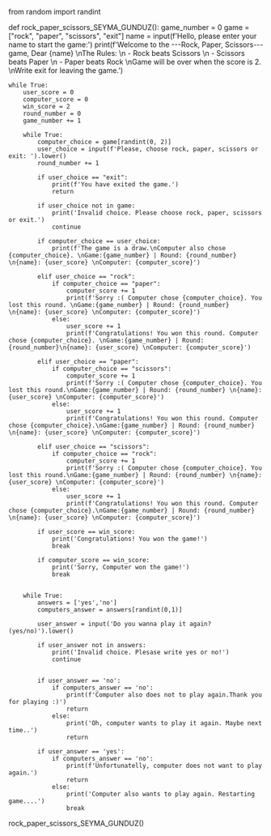 from random import randint

def rock_paper_scissors_SEYMA_GUNDUZ():
    game_number = 0
    game = ["rock", "paper", "scissors", "exit"]
    name = input(f'Hello, please enter your name to start the game:')
    print(f'Welcome to the ---Rock, Paper, Scissors--- game, Dear {name} \nThe Rules: \n - Rock beats Scissors \n - Scissors beats Paper \n - Paper beats Rock \nGame will be over when the score is 2. \nWrite exit for leaving the game.')

    while True:
        user_score = 0
        computer_score = 0
        win_score = 2
        round_number = 0
        game_number += 1
    
        while True:
            computer_choice = game[randint(0, 2)]
            user_choice = input(f'Please, choose rock, paper, scissors or exit: ').lower()
            round_number += 1

            if user_choice == "exit":
                print(f'You have exited the game.')
                return

            if user_choice not in game:
                print('Invalid choice. Please choose rock, paper, scissors or exit.')
                continue

            if computer_choice == user_choice:
                print(f'The game is a draw.\nComputer also chose {computer_choice}. \nGame:{game_number} | Round: {round_number} \n{name}: {user_score} \nComputer: {computer_score}')
        
            elif user_choice == "rock":
                if computer_choice == "paper":
                    computer_score += 1
                    print(f'Sorry :( Computer chose {computer_choice}. You lost this round. \nGame:{game_number} | Round: {round_number} \n{name}: {user_score} \nComputer: {computer_score}')   
                else:
                    user_score += 1
                    print(f'Congratulations! You won this round. Computer chose {computer_choice}. \nGame:{game_number} | Round: {round_number}\n{name}: {user_score} \nComputer: {computer_score}')

            elif user_choice == "paper":
                if computer_choice == "scissors":
                    computer_score += 1
                    print(f'Sorry :( Computer chose {computer_choice}. You lost this round.\nGame:{game_number} | Round: {round_number} \n{name}: {user_score} \nComputer: {computer_score}')   
                else:
                    user_score += 1
                    print(f'Congratulations! You won this round. Computer chose {computer_choice}.\nGame:{game_number} | Round: {round_number} \n{name}: {user_score} \nComputer: {computer_score}')

            elif user_choice == "scissors":
                if computer_choice == "rock":
                    computer_score += 1
                    print(f'Sorry :( Computer chose {computer_choice}. You lost this round.\nGame:{game_number} | Round: {round_number} \n{name}: {user_score} \nComputer: {computer_score}')   
                else:
                    user_score += 1
                    print(f'Congratulations! You won this round. Computer chose {computer_choice}.\nGame:{game_number} | Round: {round_number} \n{name}: {user_score} \nComputer: {computer_score}')
        
            if user_score == win_score:
                print('Congratulations! You won the game!')
                break
        
            if computer_score == win_score:
                print('Sorry, Computer won the game!')
                break


        while True:
            answers = ['yes','no']
            computers_answer = answers[randint(0,1)]

            user_answer = input('Do you wanna play it again? (yes/no)').lower()

            if user_answer not in answers:
                print('Invalid choice. Plesase write yes or no!')
                continue

        
            if user_answer == 'no':
                if computers_answer == 'no':
                    print(f'Computer also does not to play again.Thank you for playing :)')
                    return
                else:
                    print('Oh, computer wants to play it again. Maybe next time..')
                    return

            if user_answer == 'yes':
                if computers_answer == 'no':
                    print(f'Unfortunatelly, computer does not want to play again.')
                    return
                else:
                    print('Computer also wants to play again. Restarting game....')
                    break
       
   
rock_paper_scissors_SEYMA_GUNDUZ()
